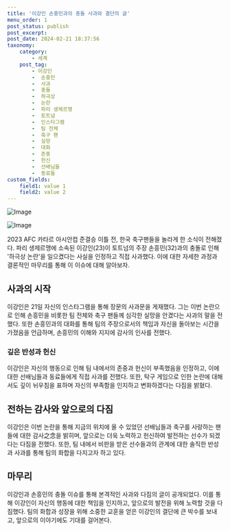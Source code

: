 ```yaml
---
title: '이강인 손흥민과의 충돌 사과와 결단의 글'
menu_order: 1
post_status: publish
post_excerpt: 
post_date: 2024-02-21 18:37:56
taxonomy:
    category:
        - 세계
    post_tag:
        - 이강인
        -  손흥민
        -  사과
        -  충돌
        -  하극상
        -  논란
        -  파리 생제르맹
        -  토트넘
        -  인스타그램
        -  팀 전체
        -  축구 팬
        -  실망
        -  대화
        -  존중
        -  헌신
        -  선배님들
        -  동료들
custom_fields:
    field1: value 1
    field2: value 2
---
```


![Image](https://imgnews.pstatic.net/image/009/2024/02/21/0005261405_001_20240221084301007.jpg?type=w647)

![Image](https://imgnews.pstatic.net/image/009/2024/02/21/0005261405_002_20240221084301053.jpg?type=w647)

2023 AFC 카타르 아시안컵 준결승 이틀 전, 한국 축구팬들을 놀라게 한 소식이 전해졌다. 파리 생제르맹에 소속된 이강인(23)이 토트넘의 주장 손흥민(32)과의 충돌로 인해 '하극상 논란'을 일으켰다는 사실을 인정하고 직접 사과했다. 이에 대한 자세한 과정과 결론적인 마무리를 통해 이 이슈에 대해 알아보자.
## 사과의 시작
이강인은 21일 자신의 인스타그램을 통해 장문의 사과문을 게재했다. 그는 이번 논란으로 인해 손흥민을 비롯한 팀 전체와 축구 팬들께 심각한 실망을 안겼다는 사과의 말을 전했다. 또한 손흥민과의 대화를 통해 팀의 주장으로서의 책임과 자신을 돌아보는 시간을 가졌음을 언급하며, 손흥민의 이해와 지지에 감사의 인사를 전했다.
### 깊은 반성과 헌신
이강인은 자신의 행동으로 인해 팀 내에서의 존중과 헌신이 부족했음을 인정하고, 이에 대한 선배님들과 동료들에게 직접 사과를 전했다. 또한, 탁구 게임으로 인한 논란에 대해서도 깊이 뉘우침을 표하며 자신의 부족함을 인지하고 변화하겠다는 다짐을 밝혔다.
## 전하는 감사와 앞으로의 다짐
이강인은 이번 논란을 통해 지금의 위치에 올 수 있었던 선배님들과 축구를 사랑하는 팬들에 대한 감사之念을 밝히며, 앞으로는 더욱 노력하고 헌신하여 발전하는 선수가 되겠다는 다짐을 전했다. 또한, 팀 내에서 비판을 받은 선수들과의 관계에 대한 솔직한 반성과 사과를 통해 팀의 화합을 다지고자 하고 있다.
## 마무리
이강인과 손흥민의 충돌 이슈를 통해 본격적인 사과와 다짐의 글이 공개되었다. 이를 통해 이강인이 자신의 행동에 대한 책임을 인지하고, 앞으로의 발전을 위해 노력할 것을 다짐했다. 팀의 화합과 성장을 위해 소중한 교훈을 얻은 이강인의 결단에 큰 박수를 보내고, 앞으로의 이야기에도 기대를 걸어본다.
